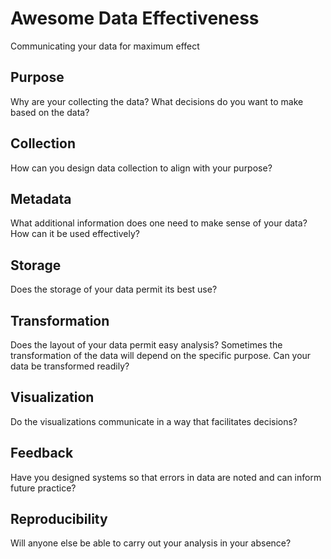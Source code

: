 # Awesome Data Effectiveness

Communicating your data for maximum effect

## Purpose

Why are your collecting the data? What decisions do you want to make based on the data?

## Collection

How can you design data collection to align with your purpose?

## Metadata

What additional information does one need to make sense of your data? How can it be used effectively?

## Storage

Does the storage of your data permit its best use?

## Transformation

Does the layout of your data permit easy analysis? Sometimes the transformation of the data will depend on the specific purpose. Can your data be transformed readily?

## Visualization

Do the visualizations communicate in a way that facilitates decisions?

## Feedback

Have you designed systems so that errors in data are noted and can inform future practice?

## Reproducibility

Will anyone else be able to carry out your analysis in your absence?
